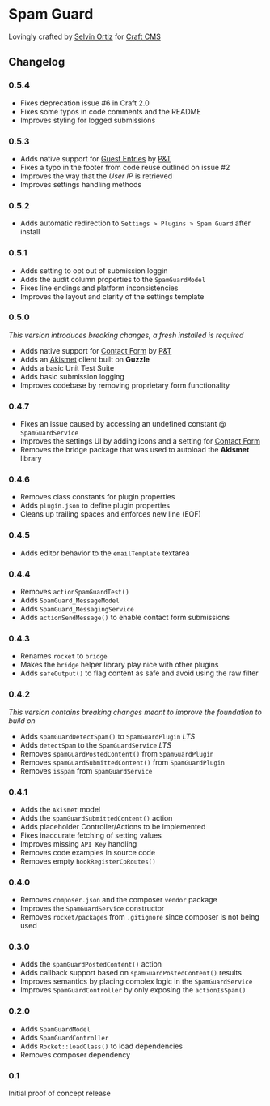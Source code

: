 # Spam Guard

Lovingly crafted by [Selvin Ortiz][developer] for [Craft CMS][craftcms]

## Changelog

### 0.5.4
- Fixes deprecation issue #6 in Craft 2.0
- Fixes some typos in code comments and the README
- Improves styling for logged submissions

### 0.5.3
- Adds native support for [Guest Entries][guestentries] by [P&T][pixelandtonic]
- Fixes a typo in the footer from code reuse outlined on issue #2
- Improves the way that the *User IP* is retrieved
- Improves settings handling methods

### 0.5.2
- Adds automatic redirection to `Settings > Plugins > Spam Guard` after install

### 0.5.1
- Adds setting to opt out of submission loggin
- Adds the audit column properties to the `SpamGuardModel`
- Fixes line endings and platform inconsistencies
- Improves the layout and clarity of the settings template

### 0.5.0
_This version introduces breaking changes, a fresh installed is required_

- Adds native support for [Contact Form][contactform] by [P&T][pixelandtonic]
- Adds an [Akismet][akismet] client built on **Guzzle**
- Adds a basic Unit Test Suite
- Adds basic submission logging
- Improves codebase by removing proprietary form functionality

### 0.4.7
- Fixes an issue caused by accessing an undefined constant @ `SpamGuardService`
- Improves the settings UI by adding icons and a setting for [Contact Form][contactform]
- Removes the bridge package that was used to autoload the **Akismet** library

### 0.4.6
- Removes class constants for plugin properties
- Adds `plugin.json` to define plugin properties
- Cleans up trailing spaces and enforces new line (EOF)

### 0.4.5
- Adds editor behavior to the `emailTemplate` textarea

### 0.4.4
- Removes `actionSpamGuardTest()`
- Adds `SpamGuard_MessageModel`
- Adds `SpamGuard_MessagingService`
- Adds `actionSendMessage()` to enable contact form submissions

### 0.4.3
- Renames `rocket` to `bridge`
- Makes the `bridge` helper library play nice with other plugins
- Adds `safeOutput()` to flag content as safe and avoid using the raw filter

### 0.4.2
_This version contains breaking changes meant to improve the foundation to build on_

- Adds `spamGuardDetectSpam()` to `SpamGuardPlugin` *LTS*
- Adds `detectSpam` to the `SpamGuardService` *LTS*
- Removes `spamGuardPostedContent()` from `SpamGuardPlugin`
- Removes `spamGuardSubmittedContent()` from `SpamGuardPlugin`
- Removes `isSpam` from `SpamGuardService`

### 0.4.1
- Adds the `Akismet` model
- Adds the `spamGuardSubmittedContent()` action
- Adds placeholder Controller/Actions to be implemented
- Fixes inaccurate fetching of setting values
- Improves missing `API Key` handling
- Removes code examples in source code
- Removes empty `hookRegisterCpRoutes()`

### 0.4.0
- Removes `composer.json` and the composer `vendor` package
- Improves the `SpamGuardService` constructor
- Removes `rocket/packages` from `.gitignore` since composer is not being used

### 0.3.0
- Adds the `spamGuardPostedContent()` action
- Adds callback support based on `spamGuardPostedContent()` results
- Improves semantics by placing complex logic in the `SpamGuardService`
- Improves `SpamGuardController` by only exposing the `actionIsSpam()`

### 0.2.0
- Adds `SpamGuardModel`
- Adds `SpamGuardController`
- Adds `Rocket::loadClass()` to load dependencies
- Removes composer dependency

### 0.1
Initial proof of concept release

[developer]:http://twitter.com/selvinortiz "@selvinortiz"
[craftcms]:http://buildwithcraft.com "Craft CMS"
[akismet]:http://akismet.com "Akismet"
[contactform]:https://github.com/pixelandtonic/ContactForm "Contact Form"
[guestentries]:https://github.com/pixelandtonic/GuestEntries "Guest Entries"
[pixelandtonic]:http://pixelandtonic.com "Pixel & Tonic"
